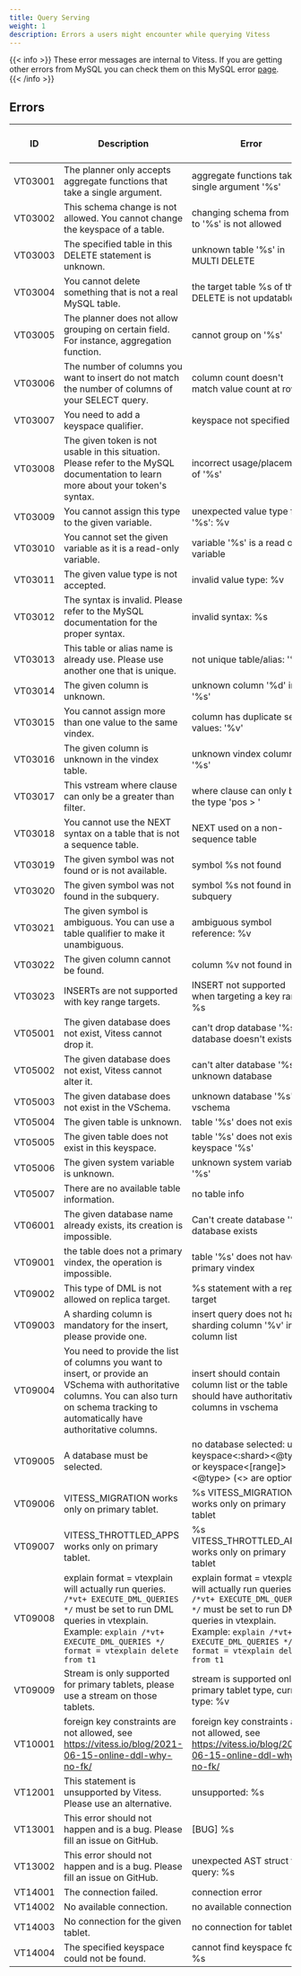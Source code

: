 ```yaml
---
title: Query Serving
weight: 1
description: Errors a users might encounter while querying Vitess
---
```


{{< info >}}
These error messages are internal to Vitess. If you are getting other errors from MySQL you can check them on this MySQL error [page](https://dev.mysql.com/doc/mysql-errors/5.7/en/server-error-reference.html).
{{< /info >}}

<!-- start -->
## Errors

| ID | Description | Error | MySQL Error Code | SQL State |
| --- | --- | --- | --- | --- |
| VT03001 | The planner only accepts aggregate functions that take a single argument. | aggregate functions take a single argument '%s' | 1149 | 42000 |
| VT03002 | This schema change is not allowed. You cannot change the keyspace of a table. | changing schema from '%s' to '%s' is not allowed | 1450 | HY000 |
| VT03003 | The specified table in this DELETE statement is unknown. | unknown table '%s' in MULTI DELETE | 1109 | 42S02 |
| VT03004 | You cannot delete something that is not a real MySQL table. | the target table %s of the DELETE is not updatable | 1288 | HY000 |
| VT03005 | The planner does not allow grouping on certain field. For instance, aggregation function. | cannot group on '%s' | 1056 | 42000 |
| VT03006 | The number of columns you want to insert do not match the number of columns of your SELECT query. | column count doesn't match value count at row 1 | 1136 | 21S01 |
| VT03007 | You need to add a keyspace qualifier. | keyspace not specified |  |  |
| VT03008 | The given token is not usable in this situation. Please refer to the MySQL documentation to learn more about your token's syntax. | incorrect usage/placement of '%s' | 1234 | 42000 |
| VT03009 | You cannot assign this type to the given variable. | unexpected value type for '%s': %v | 1231 | 42000 |
| VT03010 | You cannot set the given variable as it is a read-only variable. | variable '%s' is a read only variable | 1238 | HY000 |
| VT03011 | The given value type is not accepted. | invalid value type: %v |  |  |
| VT03012 | The syntax is invalid. Please refer to the MySQL documentation for the proper syntax. | invalid syntax: %s |  |  |
| VT03013 | This table or alias name is already use. Please use another one that is unique. | not unique table/alias: '%s' | 1066 | 42000 |
| VT03014 | The given column is unknown. | unknown column '%d' in '%s' | 1054 | 42S22 |
| VT03015 | You cannot assign more than one value to the same vindex. | column has duplicate set values: '%v' |  |  |
| VT03016 | The given column is unknown in the vindex table. | unknown vindex column: '%s' |  |  |
| VT03017 | This vstream where clause can only be a greater than filter. | where clause can only be of the type 'pos > <value>' | 1149 | 42000 |
| VT03018 | You cannot use the NEXT syntax on a table that is not a sequence table. | NEXT used on a non-sequence table |  |  |
| VT03019 | The given symbol was not found or is not available. | symbol %s not found |  |  |
| VT03020 | The given symbol was not found in the subquery. | symbol %s not found in subquery |  |  |
| VT03021 | The given symbol is ambiguous. You can use a table qualifier to make it unambiguous. | ambiguous symbol reference: %v |  |  |
| VT03022 | The given column cannot be found. | column %v not found in %v |  |  |
| VT03023 | INSERTs are not supported with key range targets. | INSERT not supported when targeting a key range: %s |  |  |
| VT05001 | The given database does not exist, Vitess cannot drop it. | can't drop database '%s'; database doesn't exists | 1008 | HY000 |
| VT05002 | The given database does not exist, Vitess cannot alter it. | can't alter database '%s'; unknown database | 1049 | 42000 |
| VT05003 | The given database does not exist in the VSchema. | unknown database '%s' in vschema | 1049 | 42000 |
| VT05004 | The given table is unknown. | table '%s' does not exist | 1109 | 42S02 |
| VT05005 | The given table does not exist in this keyspace. | table '%s' does not exist in keyspace '%s' | 1146 | 42S02 |
| VT05006 | The given system variable is unknown. | unknown system variable '%s' | 1193 | HY000 |
| VT05007 | There are no available table information. | no table info |  |  |
| VT06001 | The given database name already exists, its creation is impossible. | Can't create database '%s'; database exists | 1007 | HY000 |
| VT09001 | the table does not a primary vindex, the operation is impossible. | table '%s' does not have a primary vindex | 1173 | 42000 |
| VT09002 | This type of DML is not allowed on replica target. | %s statement with a replica target | 1874 | HY000 |
| VT09003 | A sharding column is mandatory for the insert, please provide one. | insert query does not have sharding column '%v' in the column list |  |  |
| VT09004 | You need to provide the list of columns you want to insert, or provide an VSchema with authoritative columns. You can also turn on schema tracking to automatically have authoritative columns. | insert should contain column list or the table should have authoritative columns in vschema |  |  |
| VT09005 | A database must be selected. | no database selected: use keyspace<:shard><@type> or keyspace<[range]><@type> (<> are optional) | 1046 | 3D000 |
| VT09006 | VITESS_MIGRATION works only on primary tablet. | %s VITESS_MIGRATION works only on primary tablet |  |  |
| VT09007 | VITESS_THROTTLED_APPS works only on primary tablet. | %s VITESS_THROTTLED_APPS works only on primary tablet |  |  |
| VT09008 | explain format = vtexplain will actually run queries. `/*vt+ EXECUTE_DML_QUERIES */` must be set to run DML queries in vtexplain. Example: `explain /*vt+ EXECUTE_DML_QUERIES */ format = vtexplain delete from t1` | explain format = vtexplain will actually run queries. `/*vt+ EXECUTE_DML_QUERIES */` must be set to run DML queries in vtexplain. Example: `explain /*vt+ EXECUTE_DML_QUERIES */ format = vtexplain delete from t1` |  |  |
| VT09009 | Stream is only supported for primary tablets, please use a stream on those tablets. | stream is supported only for primary tablet type, current type: %v |  |  |
| VT10001 | foreign key constraints are not allowed, see https://vitess.io/blog/2021-06-15-online-ddl-why-no-fk/ | foreign key constraints are not allowed, see https://vitess.io/blog/2021-06-15-online-ddl-why-no-fk/ |  |  |
| VT12001 | This statement is unsupported by Vitess. Please use an alternative. | unsupported: %s |  |  |
| VT13001 | This error should not happen and is a bug. Please fill an issue on GitHub. | [BUG] %s |  |  |
| VT13002 | This error should not happen and is a bug. Please fill an issue on GitHub. | unexpected AST struct for query: %s |  |  |
| VT14001 | The connection failed. | connection error |  |  |
| VT14002 | No available connection. | no available connection |  |  |
| VT14003 | No connection for the given tablet. | no connection for tablet %v |  |  |
| VT14004 | The specified keyspace could not be found. | cannot find keyspace for: %s |  |  |
<!-- end -->
